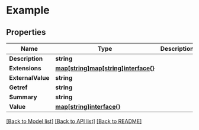 # Example

## Properties

Name | Type | Description | Notes
------------ | ------------- | ------------- | -------------
**Description** | **string** |  | [optional] 
**Extensions** | [**map[string]map[string]interface{}**](map[string]interface{}.md) |  | [optional] 
**ExternalValue** | **string** |  | [optional] 
**Getref** | **string** |  | [optional] 
**Summary** | **string** |  | [optional] 
**Value** | [**map[string]interface{}**](.md) |  | [optional] 

[[Back to Model list]](../README.md#documentation-for-models) [[Back to API list]](../README.md#documentation-for-api-endpoints) [[Back to README]](../README.md)


